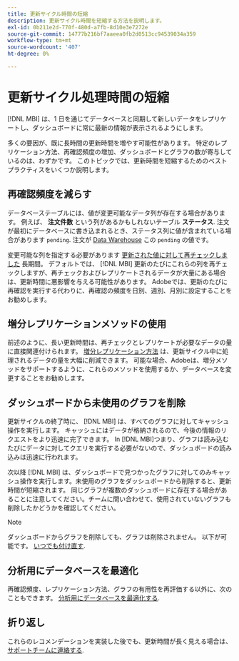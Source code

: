 ```yaml
---
title: 更新サイクル時間の短縮
description: 更新サイクル時間を短縮する方法を説明します。
exl-id: 0b211e2d-770f-480d-a7fb-8d10e3e7272e
source-git-commit: 14777b216bf7aaeea0fb2d0513cc94539034a359
workflow-type: tm+mt
source-wordcount: '407'
ht-degree: 0%

---
```


# 更新サイクル処理時間の短縮

[!DNL MBI] は、1 日を通じてデータベースと同期して新しいデータをレプリケートし、ダッシュボードに常に最新の情報が表示されるようにします。

多くの要因が、既に長時間の更新時間を増やす可能性があります。 特定のレプリケーション方法、再確認頻度の増加、ダッシュボードとグラフの数が寄与しているのは、わずかです。 このトピックでは、更新時間を短縮するためのベストプラクティスをいくつか説明します。

## 再確認頻度を減らす

データベーステーブルには、値が変更可能なデータ列が存在する場合があります。 例えば、 **注文件数** という列があるかもしれないテーブル **ステータス**. 注文が最初にデータベースに書き込まれるとき、ステータス列に値が含まれている場合があります `pending`. 注文が [Data Warehouse](../data-analyst/data-warehouse-mgr/tour-dwm.md) この `pending` の値です。

変更可能な列を指定する必要があります [更新された値に対して再チェックしました](../data-analyst/data-warehouse-mgr/cfg-data-rechecks.md) 長期間。 デフォルトでは、 [!DNL MBI] 更新のたびにこれらの列を再チェックしますが、再チェックおよびレプリケートされるデータが大量にある場合は、更新時間に悪影響を与える可能性があります。 Adobeでは、更新のたびに再確認を実行する代わりに、再確認の頻度を日別、週別、月別に設定することをお勧めします。

## 増分レプリケーションメソッドの使用

前述のように、長い更新時間は、再チェックとレプリケートが必要なデータの量に直接関連付けられます。 [増分レプリケーション方法](../data-analyst/data-warehouse-mgr/cfg-replication-methods.md) は、更新サイクル中に処理されるデータの量を大幅に削減できます。 可能な場合、Adobeは、増分メソッドをサポートするように、これらのメソッドを使用するか、データベースを変更することをお勧めします。

## ダッシュボードから未使用のグラフを削除

更新サイクルの終了時に、 [!DNL MBI] は、すべてのグラフに対してキャッシュ操作を実行します。 キャッシュにはデータが格納されるので、今後の情報のリクエストをより迅速に完了できます。 In [!DNL MBI]つまり、グラフは読み込むたびにデータに対してクエリを実行する必要がないので、ダッシュボードの読み込みは迅速に行われます。

次以降 [!DNL MBI] は、ダッシュボードで見つかったグラフに対してのみキャッシュ操作を実行します。未使用のグラフをダッシュボードから削除すると、更新時間が短縮されます。 同じグラフが複数のダッシュボードに存在する場合があることに注意してください。チームに問い合わせて、使用されていないグラフも削除したかどうかを確認してください。

>[!NOTE]
>
>ダッシュボードからグラフを削除しても、グラフは削除されません。 以下が可能です。 [いつでも付け直す](../data-user/dashboards/add-charts-dashboard.md).

## 分析用にデータベースを最適化

再確認頻度、レプリケーション方法、グラフの有用性を再評価する以外に、次のこともできます。 [分析用にデータベースを最適化する](../best-practices/opt-db-analysis.md).

## 折り返し

これらのレコメンデーションを実装した後でも、更新時間が長く見える場合は、 [サポートチームに連絡する](https://experienceleague.adobe.com/docs/commerce-knowledge-base/kb/troubleshooting/miscellaneous/mbi-service-policies.html?lang=en).
